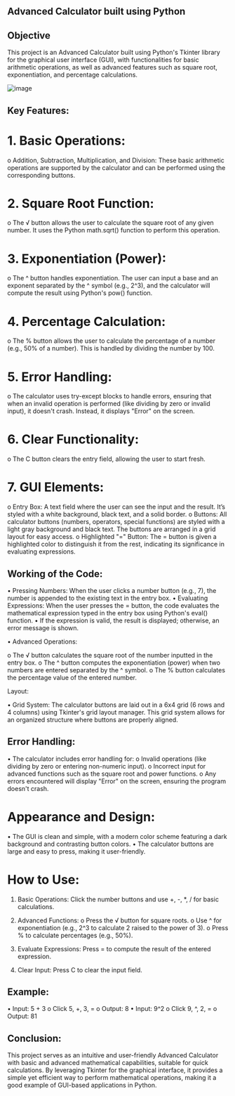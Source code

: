 
## Advanced Calculator built using Python

## Objective

This project is an Advanced Calculator built using Python's Tkinter library for the graphical user interface (GUI), 
with functionalities for basic arithmetic operations, 
as well as advanced features such as square root, exponentiation, and percentage calculations.

![image](https://github.com/user-attachments/assets/3754e466-c299-4d3d-816d-a3749aac9a2b)


## Key Features:

# 1.	Basic Operations:

o	Addition, Subtraction, Multiplication, and Division: These basic arithmetic operations are supported by the calculator and can be performed using the corresponding buttons.

# 2.	Square Root Function:

o	The √ button allows the user to calculate the square root of any given number. It uses the Python math.sqrt() function to perform this operation.

# 3.	Exponentiation (Power):

o	The ^ button handles exponentiation. The user can input a base and an exponent separated by the ^ symbol (e.g., 2^3), and the calculator will compute the result using Python's pow() function.

# 4.	Percentage Calculation:

o	The % button allows the user to calculate the percentage of a number (e.g., 50% of a number). This is handled by dividing the number by 100.

# 5.	Error Handling:

o	The calculator uses try-except blocks to handle errors, ensuring that when an invalid operation is performed (like dividing by zero or invalid input), it doesn't crash. Instead, it displays "Error" on the screen.

# 6.	Clear Functionality:

o	The C button clears the entry field, allowing the user to start fresh.

# 7.	GUI Elements:

o	Entry Box: A text field where the user can see the input and the result. It’s styled with a white background, black text, and a solid border.
o	Buttons: All calculator buttons (numbers, operators, special functions) are styled with a light gray background and black text. The buttons are arranged in a grid layout for easy access.
o	Highlighted "=" Button: The = button is given a highlighted color to distinguish it from the rest, indicating its significance in evaluating expressions.

## Working of the Code:

•	Pressing Numbers: When the user clicks a number button (e.g., 7), the number is appended to the existing text in the entry box.
•	Evaluating Expressions: When the user presses the = button, the code evaluates the mathematical expression typed in the entry box using Python's eval() function.
•	If the expression is valid, the result is displayed; otherwise, an error message is shown.

•	Advanced Operations:

o	The √ button calculates the square root of the number inputted in the entry box.
o	The ^ button computes the exponentiation (power) when two numbers are entered separated by the ^ symbol.
o	The % button calculates the percentage value of the entered number.

Layout:

•	Grid System: The calculator buttons are laid out in a 6x4 grid (6 rows and 4 columns) using Tkinter's grid layout manager. This grid system allows for an organized structure where buttons are properly aligned.

## Error Handling:

•	The calculator includes error handling for:
o	Invalid operations (like dividing by zero or entering non-numeric input).
o	Incorrect input for advanced functions such as the square root and power functions.
o	Any errors encountered will display "Error" on the screen, ensuring the program doesn't crash.

# Appearance and Design:

•	The GUI is clean and simple, with a modern color scheme featuring a dark background and contrasting button colors.
•	The calculator buttons are large and easy to press, making it user-friendly.

# How to Use:

1.	Basic Operations: Click the number buttons and use +, -, *, / for basic calculations.
2.	Advanced Functions:
o	Press the √ button for square roots.
o	Use ^ for exponentiation (e.g., 2^3 to calculate 2 raised to the power of 3).
o	Press % to calculate percentages (e.g., 50%).

3.	Evaluate Expressions: Press = to compute the result of the entered expression.
4.	Clear Input: Press C to clear the input field.

## Example:

•	Input: 5 + 3
o	Click 5, +, 3, =
o	Output: 8
•	Input: 9^2
o	Click 9, ^, 2, =
o	Output: 81
## Conclusion:

This project serves as an intuitive and user-friendly Advanced Calculator with basic and advanced mathematical capabilities, suitable for quick calculations. 
By leveraging Tkinter for the graphical interface, it provides a simple yet efficient way to perform mathematical operations, making it a good example of GUI-based applications in Python.
